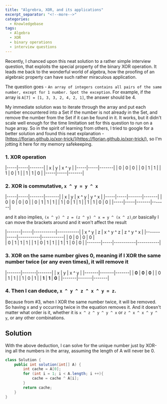 ```yaml
---
title: "Algrebra, XOR, and its applications"
excerpt_separator: "<!--more-->"
categories:
  - Knowledgebase
tags:
  - Algebra
  - XOR
  - binary operations
  - interview questions
---
```


Recently, I chanced upon this neat solution to a rather simple interview question, that exploits the special property of the binary XOR operation. It leads me back to the wonderful world of algebra, how the proofing of an algebraic property can have such rather miraculous application. 

The question goes - `An array of integers contains all pairs of the same number, except for 1 number. Spot the exception`. For example, if the array is `A[7] = [1, 3, 3, 2, 4, 2, 1]`, the answer should be 4.

My immediate solution was to iterate through the array and put each number encountered into a Set if the number is not already in the Set, and remove the number from the Set if it can be found in it. It works, but it didn't scale well enough for the time limitation set for this question to run on a huge array. So in the spirit of learning from others, I tried to google for a better solution and found this neat explanation - [https://florian.github.io/xor-trick/](https://florian.github.io/xor-trick/), so I'm jotting it here for my memory safekeeping.

### 1. XOR operation

|-----|-----|-------|
|  x  |  y  | x ^ y |
|-----|-----|-------|
|  0  |  0  |   0   |
|  0  |  1  |   1   |
|  1  |  0  |   1   |
|  1  |  1  |   0   |
|-----|-----|-------|

### 2. XOR is commutative, `x ^ y = y ^ x`

|-----|-----|-------|-------|
|  x  |  y  | x ^ y | y ^ x |
|-----|-----|-------|-------|
|  0  |  0  |   0   |   0   |
|  0  |  1  |   1   |   1   |
|  1  |  0  |   1   |   1   |
|  1  |  1  |   0   |   0   |
|-----|-----|-------|-------|

and it also implies, `(x ^ y) ^ z = (z ^ y) ^ x = y ^ (x ^ z)`,or basically I can move the brackets around and it won't affect the result

|-------|-----|-----------|-----------|
| x ^ y |  z  | x ^ y ^ z | z ^ y ^ x |
|-------|-----|-----------|-----------|
|   0   |  0  |     0     |     0     |     
|   0   |  1  |     1     |     1     |
|   1   |  0  |     1     |     1     |
|   1   |  1  |     0     |     0     |
|-------|-----|-----------|-----------|

### 3. XOR on the same number gives 0, meaning if I XOR the same number twice (or any even times), it will remove it

|-------|-------|-------|
|   x   |   y   | x ^ y |
|-------|-------|-------|
| **0** | **0** | **0** |
|   0   |   1   |   1   |
|   1   |   0   |   1   |
| **1** | **1** | **0** |
|-------|-------|-------|

### 4. Then I can deduce, `x ^ y ^ z ^ x ^ y = z`.

Because from #3, when I XOR the same number twice, it will be removed. So having x and y occurring twice in the equation removes it. And it doesn't matter what order is it, whether it is `x ^ z ^ y ^ y ^ x` or `z ^ x ^ x ^ y ^ y`, or any other combinations. 

## Solution

With the above deduction, I can solve for the unique number just by XOR-ing all the numbers in the array, assuming the length of A will never be 0. 

```java
class Solution {
    public int solution(int[] A) {
        int cache = A[0];
        for (int i = 1; i < A.length; i ++){
            cache = cache ^ A[i];
        }
        return cache;
    }
}
```

